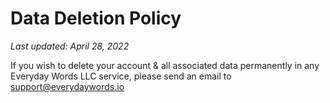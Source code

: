 # Data Deletion Policy

*Last updated: April 28, 2022*

If you wish to delete your account & all associated data permanently in any Everyday Words LLC service,
please send an email to support@everydaywords.io

